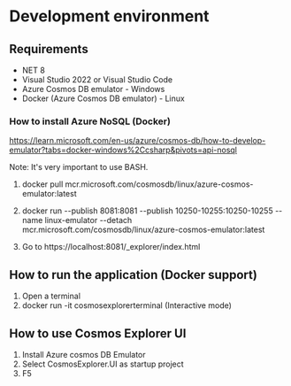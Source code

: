 # Development environment

## Requirements
* NET 8
* Visual Studio 2022 or Visual Studio Code
* Azure Cosmos DB emulator - Windows
* Docker (Azure Cosmos DB emulator) - Linux

### How to install Azure NoSQL (Docker)
https://learn.microsoft.com/en-us/azure/cosmos-db/how-to-develop-emulator?tabs=docker-windows%2Ccsharp&pivots=api-nosql

Note: It's very important to use BASH.

1. docker pull mcr.microsoft.com/cosmosdb/linux/azure-cosmos-emulator:latest

2. docker run
--publish 8081:8081
--publish 10250-10255:10250-10255
--name linux-emulator
--detach
mcr.microsoft.com/cosmosdb/linux/azure-cosmos-emulator:latest

3. Go to https://localhost:8081/_explorer/index.html

## How to run the application (Docker support)

1. Open a terminal
2. docker run -it cosmosexplorerterminal (Interactive mode)

## How to use Cosmos Explorer UI

1. Install Azure cosmos DB Emulator
2. Select CosmosExplorer.UI as startup project
3. F5
